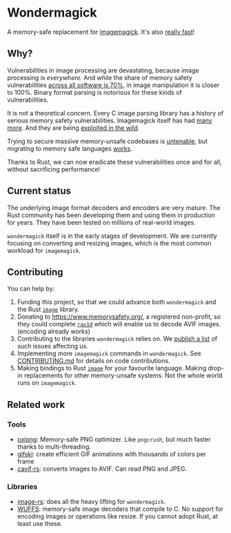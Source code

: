 # Wondermagick

A memory-safe replacement for [imagemagick](https://en.wikipedia.org/wiki/ImageMagick). It's also [really fast](BENCHMARKS.md)!

## Why?

Vulnerabilities in image processing are devastating, because image processing is *everywhere.* And while the share of memory safety vulnerabilities [across all software is 70%](https://alexgaynor.net/2020/may/27/science-on-memory-unsafety-and-security/), in image manipulation it is closer to 100%. Binary format parsing is notorious for these kinds of vulnerabilities.

It is not a theoretical concern. Every C image parsing library has a history of serious memory safety vulnerabilities. Imagemagick itself has had [many more](https://www.cvedetails.com/vulnerability-list/vendor_id-1749/Imagemagick.html). And they are being [exploited in the wild](https://chromereleases.googleblog.com/2023/09/stable-channel-update-for-desktop_11.html).

Trying to secure massive memory-unsafe codebases is [untenable](https://www.usenix.org/conference/enigma2021/presentation/gaynor), but migrating to memory safe languages [works](https://security.googleblog.com/2022/12/memory-safe-languages-in-android-13.html).

Thanks to Rust, we can now eradicate these vulnerabilities once and for all, without sacrificing performance!

## Current status

The underlying image format decoders and encoders are very mature. The Rust community has been developing them and using them in production for years. They have been tested on millions of real-world images.

`wondermagick` itself is in the early stages of development. We are currently focusing on converting and resizing images, which is the most common workload for `imagemagick`.

## Contributing

You can help by:

1. Funding this project, so that we could advance both `wondermagick` and the Rust [`image`](https://github.com/image-rs/image/) library.
1. Donating to https://www.memorysafety.org/, a registered non-profit, so they could complete [`rav1d`](https://github.com/memorysafety/rav1d) which will enable us to decode AVIF images. (encoding already works)
1. Contributing to the libraries `wondermagick` relies on. We [publish a list](https://github.com/Shnatsel/wondermagick/issues/1) of such issues affecting us.
1. Implementing more `imagemagick` commands in `wondermagick`. See [CONTRIBUTING.md](CONTRIBUTING.md) for details on code contributions.
1. Making bindings to Rust [`image`](https://github.com/image-rs/image/) for your favourite language. Making drop-in replacements for other memory-unsafe systems. Not the whole world runs on `imagemagick`.

## Related work

### Tools

- [oxipng](https://github.com/shssoichiro/oxipng): Memory-safe PNG optimizer. Like `pngcrush`, but much faster thanks to multi-threading.
- [gifski](https://crates.io/crates/gifski): create efficient GIF animations with thousands of colors per frame
- [cavif-rs](https://github.com/kornelski/cavif-rs): converts images to AVIF. Can read PNG and JPEG.

### Libraries

- [image-rs](https://github.com/image-rs/image/): does all the heavy lifting for `wondermagick`.
- [WUFFS](https://github.com/google/wuffs/): memory-safe image decoders that compile to C. No support for encoding images or operations like resize. If you cannot adopt Rust, at least use these.
